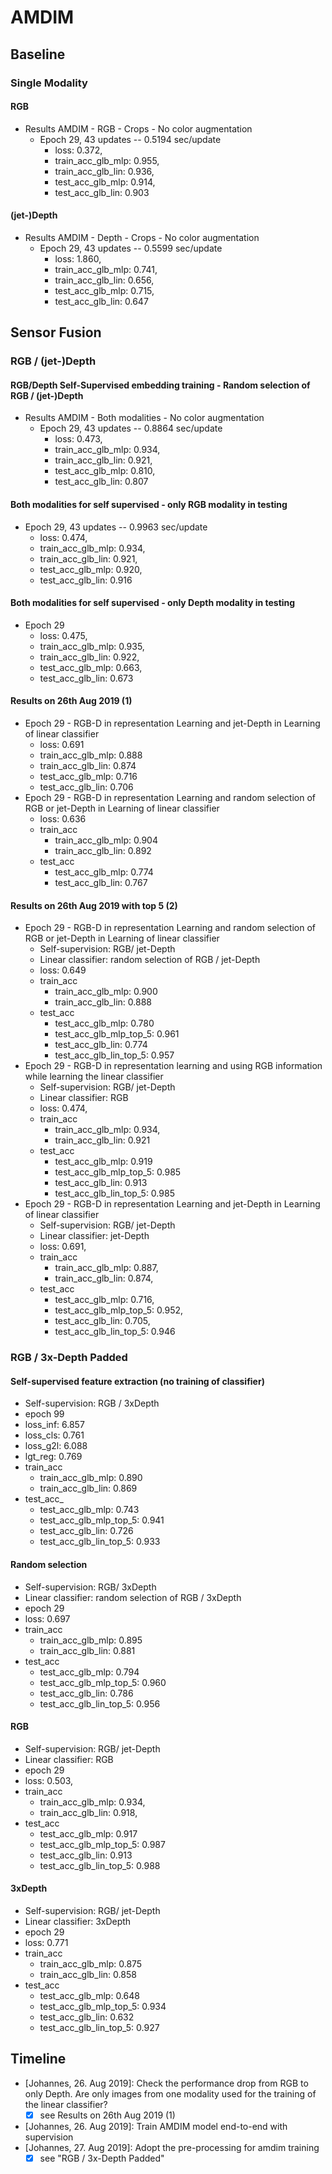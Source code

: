# AMDIM
## Baseline
### Single Modality
#### RGB
* Results AMDIM - RGB - Crops - No color augmentation
  * Epoch 29, 43 updates -- 0.5194 sec/update
      * loss: 0.372, 
    * train_acc_glb_mlp: 0.955, 
    * train_acc_glb_lin: 0.936, 
    * test_acc_glb_mlp: 0.914, 
    * test_acc_glb_lin: 0.903

#### (jet-)Depth
* Results AMDIM - Depth - Crops - No color augmentation
  * Epoch 29, 43 updates -- 0.5599 sec/update
    * loss: 1.860, 
    * train_acc_glb_mlp: 0.741, 
    * train_acc_glb_lin: 0.656, 
    * test_acc_glb_mlp: 0.715, 
    * test_acc_glb_lin: 0.647

## Sensor Fusion
### RGB / (jet-)Depth
#### RGB/Depth Self-Supervised embedding training - Random selection of RGB / (jet-)Depth
* Results AMDIM - Both modalities - No color augmentation
  * Epoch 29, 43 updates -- 0.8864 sec/update
    * loss: 0.473, 
    * train_acc_glb_mlp: 0.934, 
    * train_acc_glb_lin: 0.921, 
    * test_acc_glb_mlp: 0.810, 
    * test_acc_glb_lin: 0.807

#### Both modalities for self supervised - only RGB modality in testing
  * Epoch 29, 43 updates -- 0.9963 sec/update
    * loss: 0.474, 
    * train_acc_glb_mlp: 0.934, 
    * train_acc_glb_lin: 0.921, 
    * test_acc_glb_mlp: 0.920, 
    * test_acc_glb_lin: 0.916
    

#### Both modalities for self supervised - only Depth modality in testing
  * Epoch 29 
    * loss: 0.475, 
    * train_acc_glb_mlp: 0.935, 
    * train_acc_glb_lin: 0.922, 
    * test_acc_glb_mlp: 0.663, 
    * test_acc_glb_lin: 0.673
    
    
#### Results on 26th Aug 2019 (1)
* Epoch 29 - RGB-D in representation Learning and jet-Depth in Learning of linear classifier
  * loss: 0.691
  * train_acc_glb_mlp: 0.888 
  * train_acc_glb_lin: 0.874 
  * test_acc_glb_mlp: 0.716 
  * test_acc_glb_lin: 0.706
* Epoch 29 - RGB-D in representation Learning and random selection of RGB or jet-Depth in Learning of linear classifier
  * loss: 0.636
  * train_acc 
    * train_acc_glb_mlp: 0.904 
    * train_acc_glb_lin: 0.892
  * test_acc
    * test_acc_glb_mlp: 0.774
    * test_acc_glb_lin: 0.767
  
 #### Results on 26th Aug 2019 with top 5 (2)
* Epoch 29 - RGB-D in representation Learning and random selection of RGB or jet-Depth in Learning of linear classifier
  * Self-supervision: RGB/ jet-Depth
  * Linear classifier: random selection of RGB / jet-Depth
  * loss: 0.649
  * train_acc
    * train_acc_glb_mlp: 0.900
    * train_acc_glb_lin: 0.888
  * test_acc 
    * test_acc_glb_mlp: 0.780
    * test_acc_glb_mlp_top_5: 0.961
    * test_acc_glb_lin: 0.774
    * test_acc_glb_lin_top_5: 0.957
* Epoch 29 - RGB-D in representation learning and using RGB information while learning the linear classifier
  * Self-supervision: RGB/ jet-Depth
  * Linear classifier: RGB
  * loss: 0.474, 
  * train_acc
    * train_acc_glb_mlp: 0.934, 
    * train_acc_glb_lin: 0.921
  * test_acc 
    * test_acc_glb_mlp: 0.919
    * test_acc_glb_mlp_top_5: 0.985
    * test_acc_glb_lin: 0.913
    * test_acc_glb_lin_top_5: 0.985
* Epoch 29 - RGB-D in representation Learning and jet-Depth in Learning of linear classifier
  * Self-supervision: RGB/ jet-Depth
  * Linear classifier: jet-Depth
  * loss: 0.691, 
  * train_acc
    * train_acc_glb_mlp: 0.887, 
    * train_acc_glb_lin: 0.874, 
  * test_acc 
    * test_acc_glb_mlp: 0.716, 
    * test_acc_glb_mlp_top_5: 0.952, 
    * test_acc_glb_lin: 0.705, 
    * test_acc_glb_lin_top_5: 0.946


### RGB / 3x-Depth Padded

#### Self-supervised feature extraction (no training of classifier)
 * Self-supervision: RGB / 3xDepth
 * epoch 99
 * loss_inf: 6.857
 * loss_cls: 0.761 
 * loss_g2l: 6.088 
 * lgt_reg: 0.769
 * train_acc
   * train_acc_glb_mlp: 0.890 
   * train_acc_glb_lin: 0.869 
 * test_acc_
   * test_acc_glb_mlp: 0.743
   * test_acc_glb_mlp_top_5: 0.941
   * test_acc_glb_lin: 0.726
   * test_acc_glb_lin_top_5: 0.933

#### Random selection
 * Self-supervision: RGB/ 3xDepth
 * Linear classifier: random selection of RGB / 3xDepth
 * epoch 29
 * loss: 0.697
 * train_acc
   * train_acc_glb_mlp: 0.895
   * train_acc_glb_lin: 0.881
 * test_acc
   * test_acc_glb_mlp: 0.794
   * test_acc_glb_mlp_top_5: 0.960 
   * test_acc_glb_lin: 0.786
   * test_acc_glb_lin_top_5: 0.956

#### RGB 
 * Self-supervision: RGB/ jet-Depth
 * Linear classifier: RGB
 * epoch 29
 * loss: 0.503,
 * train_acc 
   * train_acc_glb_mlp: 0.934, 
   * train_acc_glb_lin: 0.918, 
 * test_acc
   * test_acc_glb_mlp: 0.917
   * test_acc_glb_mlp_top_5: 0.987
   * test_acc_glb_lin: 0.913 
   * test_acc_glb_lin_top_5: 0.988


#### 3xDepth
 * Self-supervision: RGB/ jet-Depth
 * Linear classifier: 3xDepth
 * epoch 29
 * loss: 0.771
 * train_acc
   * train_acc_glb_mlp: 0.875
   * train_acc_glb_lin: 0.858
 * test_acc
   * test_acc_glb_mlp: 0.648
   * test_acc_glb_mlp_top_5: 0.934
   * test_acc_glb_lin: 0.632
   * test_acc_glb_lin_top_5: 0.927


## Timeline
* [Johannes, 26. Aug 2019]: Check the performance drop from RGB to only Depth. Are only images from one modality used for the training of the linear classifier?
  * [x] see Results on 26th Aug 2019 (1)
* [Johannes, 26. Aug 2019]: Train AMDIM model end-to-end with supervision
* [Johannes, 27. Aug 2019]: Adopt the pre-processing for amdim training
  * [x] see "RGB / 3x-Depth Padded"